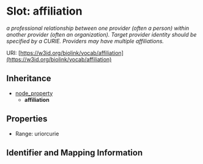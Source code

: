 # Slot: affiliation
_a professional relationship between one provider (often a person) within another provider (often an organization). Target provider identity should be specified by a CURIE. Providers may have multiple affiliations._


URI: [https://w3id.org/biolink/vocab/affiliation](https://w3id.org/biolink/vocab/affiliation)




## Inheritance

* [node_property](node_property.md)
    * **affiliation**



## Properties

 * Range: uriorcurie



## Identifier and Mapping Information





